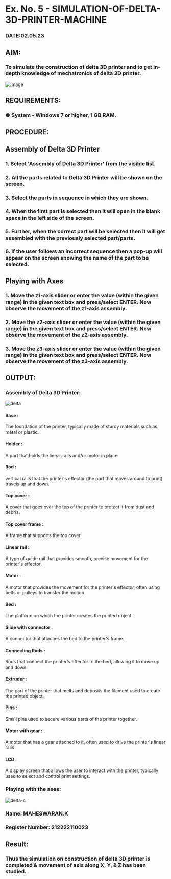 # Ex. No. 5 - SIMULATION-OF-DELTA-3D-PRINTER-MACHINE

### DATE:02.05.23
## AIM:
### To simulate the construction of delta 3D printer and to get in-depth knowledge of mechatronics of delta 3D printer.

![image](https://github.com/Sellakumar1987/Ex.-No.-5---SIMULATION-OF-DELTA-3D-PRINTER-MACHINE/assets/113594316/c784471e-098f-456d-9c1b-e9f0ce56cc9b)

## REQUIREMENTS:
### ●	System - Windows 7 or higher, 1 GB RAM.

## PROCEDURE:

## Assembly of Delta 3D Printer
### 1.	Select 'Assembly of Delta 3D Printer' from the visible list.
### 2.	All the parts related to Delta 3D Printer will be shown on the screen.
### 3.	Select the parts in sequence in which they are shown.
### 4.	When the first part is selected then it will open in the blank space in the left side of the screen.
### 5.	Further, when the correct part will be selected then it will get assembled with the previously selected part/parts.
### 6.	If the user follows an incorrect sequence then a pop-up will appear on the screen showing the name of the part to be selected.

## Playing with Axes
### 1.	Move the z1-axis slider or enter the value (within the given range) in the given text box and press/select ENTER. Now observe the movement of the z1-axis assembly.
### 2.	Move the z2-axis slider or enter the value (within the given range) in the given text box and press/select ENTER. Now observe the movement of the z2-axis assembly.
### 3.	Move the z3-axis slider or enter the value (within the given range) in the given text box and press/select ENTER. Now observe the movement of the z3-axis assembly.

## OUTPUT:
### Assembly of Delta 3D Printer:
![delta](https://github.com/LATHIKESHWARAN/Ex.-No.-5---SIMULATION-OF-DELTA-3D-PRINTER-MACHINE/assets/119393556/f56b1074-1bb0-43f2-afac-6a0a67a7dbd6)
#### Base :
The foundation of the printer, typically made of sturdy materials such as metal or plastic.
#### Holder :
A part that holds the linear rails and/or motor in place
#### Rod :
vertical rails that the printer's effector (the part that moves around to print) travels up and down.
#### Top cover :
A cover that goes over the top of the printer to protect it from dust and debris.
#### Top cover frame :
A frame that supports the top cover.
#### Linear rail :
A type of guide rail that provides smooth, precise movement for the printer's effector.
#### Motor :
A motor that provides the movement for the printer's effector, often using belts or pulleys to transfer the motion
#### Bed :
The platform on which the printer creates the printed object.
#### Slide with connector :
A connector that attaches the bed to the printer's frame.
#### Connecting Rods :
Rods that connect the printer's effector to the bed, allowing it to move up and down.
#### Extruder :
The part of the printer that melts and deposits the filament used to create the printed object.
#### Pins :
Small pins used to secure various parts of the printer together.
#### Motor with gear :
A motor that has a gear attached to it, often used to drive the printer's linear rails
#### LCD : 
A display screen that allows the user to interact with the printer, typically used to select and control print settings.

### Playing with the axes:
![delta-c](https://github.com/LATHIKESHWARAN/Ex.-No.-5---SIMULATION-OF-DELTA-3D-PRINTER-MACHINE/assets/119393556/4bc308b7-fad4-4038-84a6-0fbbf3c8a6ed)

### Name: MAHESWARAN.K
### Register Number: 212222110023
## Result: 
### Thus the simulation on construction of delta 3D printer is completed & movement of axis along X, Y, & Z has been studied.
